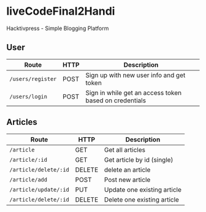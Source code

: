 # liveCodeFinal2Handi

Hacktivpress - Simple Blogging Platform

## User
| Route          | HTTP   | Description                                                |
|----------------|--------|------------------------------------------------------------|
| `/users/register`  | POST   | Sign up with new user info   and get token                               |
| `/users/login`     | POST   | Sign in while get an access token based on credentials     |

## Articles


      

Route | HTTP | Description
--- | --- | ---
`/article` | GET | Get all articles
`/article/:id` | GET | Get article by id  (single)
`/article/delete/:id` | DELETE | delete an article
`/article/add` | POST | Post new article
`/article/update/:id` | PUT | Update one existing article
`/article/delete/:id` | DELETE | Delete one existing article
